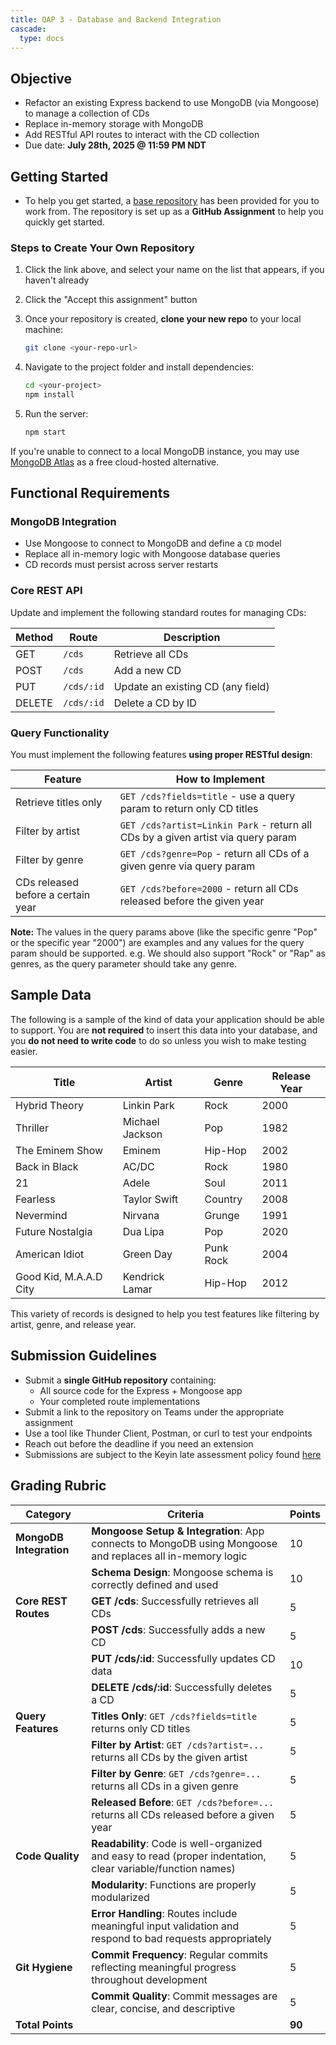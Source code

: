 ```yaml
---
title: QAP 3 - Database and Backend Integration
cascade:  
  type: docs  
---
```


## Objective
- Refactor an existing Express backend to use MongoDB (via Mongoose) to manage a collection of CDs  
- Replace in-memory storage with MongoDB  
- Add RESTful API routes to interact with the CD collection  
- Due date: **July 28th, 2025 @ 11:59 PM NDT**


## Getting Started  

- To help you get started, a [base repository](https://classroom.github.com/a/QvnYcUuw) has been provided for you to work from. The repository is set up as a **GitHub Assignment** to help you quickly get started.

### Steps to Create Your Own Repository  

1. Click the link above, and select your name on the list that appears, if you haven't already
   
1. Click the "Accept this assignment" button

1. Once your repository is created, **clone your new repo** to your local machine:  
   ```bash
   git clone <your-repo-url>
   ```
1. Navigate to the project folder and install dependencies:  
   ```bash
   cd <your-project>
   npm install
   ```
1. Run the server:  
   ```bash
   npm start
   ```

If you're unable to connect to a local MongoDB instance, you may use [MongoDB Atlas](https://www.mongodb.com/atlas/database) as a free cloud-hosted alternative.

## Functional Requirements  

### MongoDB Integration  
- Use Mongoose to connect to MongoDB and define a `CD` model
- Replace all in-memory logic with Mongoose database queries
- CD records must persist across server restarts

### Core REST API  
Update and implement the following standard routes for managing CDs:

| **Method** | **Route**  | **Description**                   |
|------------|------------|-----------------------------------|
| GET        | `/cds`     | Retrieve all CDs                  |
| POST       | `/cds`     | Add a new CD                      |
| PUT        | `/cds/:id` | Update an existing CD (any field) |
| DELETE     | `/cds/:id` | Delete a CD by ID                 |

### Query Functionality  
You must implement the following features **using proper RESTful design**:

| **Feature**                         | **How to Implement**                                                                 |
|-------------------------------------|--------------------------------------------------------------------------------------|
| Retrieve titles only                | `GET /cds?fields=title` - use a query param to return only CD titles                 |
| Filter by artist                    | `GET /cds?artist=Linkin Park` - return all CDs by a given artist via query param     |
| Filter by genre                     | `GET /cds?genre=Pop` - return all CDs of a given genre via query param               |
| CDs released before a certain year  | `GET /cds?before=2000` - return all CDs released before the given year               |

**Note:** The values in the query params above (like the specific genre "Pop" or the specific year "2000") are examples and any values for the query param should be supported. e.g. We should also support "Rock" or "Rap" as genres, as the query parameter should take any genre.

## Sample Data  
The following is a sample of the kind of data your application should be able to support. You are **not required** to insert this data into your database, and you **do not need to write code** to do so unless you wish to make testing easier.

| Title                  | Artist          | Genre     | Release Year |
|------------------------|-----------------|-----------|--------------|
| Hybrid Theory          | Linkin Park     | Rock      | 2000         |
| Thriller               | Michael Jackson | Pop       | 1982         |
| The Eminem Show        | Eminem          | Hip-Hop   | 2002         |
| Back in Black          | AC/DC           | Rock      | 1980         |
| 21                     | Adele           | Soul      | 2011         |
| Fearless               | Taylor Swift    | Country   | 2008         |
| Nevermind              | Nirvana         | Grunge    | 1991         |
| Future Nostalgia       | Dua Lipa        | Pop       | 2020         |
| American Idiot         | Green Day       | Punk Rock | 2004         |
| Good Kid, M.A.A.D City | Kendrick Lamar  | Hip-Hop   | 2012         |

This variety of records is designed to help you test features like filtering by artist, genre, and release year.

## Submission Guidelines  
- Submit a **single GitHub repository** containing:
  - All source code for the Express + Mongoose app
  - Your completed route implementations
- Submit a link to the repository on Teams under the appropriate assignment
- Use a tool like Thunder Client, Postman, or curl to test your endpoints
- Reach out before the deadline if you need an extension
- Submissions are subject to the Keyin late assessment policy found [here](https://keyincollege289.sharepoint.com/:b:/s/FullstackJavascript-SD13May.2025-Aug.2025/EQsdYpI0N1RPsETRsktEqmkBTDvs1QzdvJT5cmDCQoSHWw?e=ZT4ph9)

## Grading Rubric  

| **Category**            | **Criteria**                                                                                                   | **Points** |
|-------------------------|----------------------------------------------------------------------------------------------------------------|------------|
| **MongoDB Integration** | **Mongoose Setup & Integration**: App connects to MongoDB using Mongoose and replaces all in-memory logic      | 10         |
|                         | **Schema Design**: Mongoose schema is correctly defined and used                                               | 10         |
| **Core REST Routes**    | **GET /cds**: Successfully retrieves all CDs                                                                   | 5          |
|                         | **POST /cds**: Successfully adds a new CD                                                                      | 5          |
|                         | **PUT /cds/:id**: Successfully updates CD data                                                                 | 10         |
|                         | **DELETE /cds/:id**: Successfully deletes a CD                                                                 | 5          |
| **Query Features**      | **Titles Only**: `GET /cds?fields=title` returns only CD titles                                                | 5          |
|                         | **Filter by Artist**: `GET /cds?artist=...` returns all CDs by the given artist                                | 5          |
|                         | **Filter by Genre**: `GET /cds?genre=...` returns all CDs in a given genre                                     | 5          |
|                         | **Released Before**: `GET /cds?before=...` returns all CDs released before a given year                        | 5          |
| **Code Quality**        | **Readability**: Code is well-organized and easy to read (proper indentation, clear variable/function names)   | 5          |
|                         | **Modularity**: Functions are properly modularized                                                             | 5          |
|                         | **Error Handling**: Routes include meaningful input validation and respond to bad requests appropriately       | 5          |
| **Git Hygiene**         | **Commit Frequency**: Regular commits reflecting meaningful progress throughout development                    | 5          |
|                         | **Commit Quality**: Commit messages are clear, concise, and descriptive                                        | 5          |
| **Total Points**        |                                                                                                                | **90**     |
